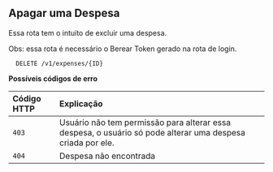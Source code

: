## Apagar uma Despesa

Essa rota tem o intuito de excluir uma despesa.

Obs: essa rota é necessário o Berear Token gerado na rota de login.


```http
  DELETE /v1/expenses/{ID}
```

**Possíveis códigos de erro**


| Código HTTP   | Explicação                                   |
| :---------- | :------------------------------------------ |
| `403`   | Usuário não tem permissão para alterar essa despesa, o usuário só pode alterar uma despesa criada por ele. |
| `404`   | Despesa não encontrada |


